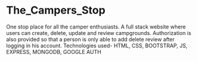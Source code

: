 # The_Campers_Stop
One stop place for all the camper enthusiasts. A full stack website where users can create, delete, update and review campgrounds. 
Authorization is also provided so that a person is only able to add delete review after logging in his account. 
Technologies used- HTML, CSS, BOOTSTRAP, JS, EXPRESS, MONGODB, GOOGLE AUTH


